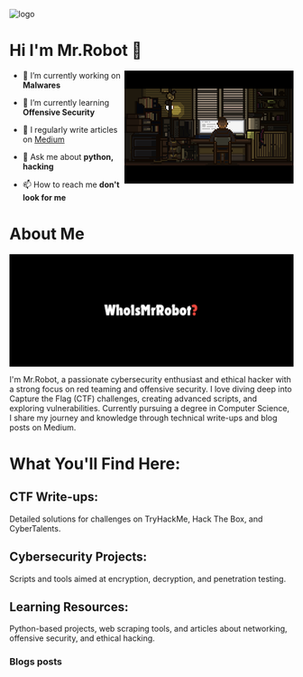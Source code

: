 
![logo](https://i.pinimg.com/originals/d1/99/85/d19985b7a77bd7824730536b2d2f57bd.jpg)

# Hi I'm Mr.Robot 👋

<img src="me.gif" align="right" height='200' width='300' />


- 🔭 I’m currently working on **Malwares**

- 🌱 I’m currently learning **Offensive Security**

- 📝 I regularly write articles on [Medium](https://medium.com/@mr.robot.meaw)

- 💬 Ask me about **python, hacking**

- 📫 How to reach me **don't look for me**

# About Me

<img src="who.png.jpg" align="center" />



I'm Mr.Robot, a passionate cybersecurity enthusiast and ethical hacker with a strong focus on red teaming and offensive security. I love diving deep into Capture the Flag (CTF) challenges, creating advanced scripts, and exploring vulnerabilities. Currently pursuing a degree in Computer Science, I share my journey and knowledge through technical write-ups and blog posts on Medium.

# What You'll Find Here:

## CTF Write-ups: 
Detailed solutions for challenges on TryHackMe, Hack The Box, and CyberTalents.

## Cybersecurity Projects: 
Scripts and tools aimed at encryption, decryption, and penetration testing.

## Learning Resources: 
Python-based projects, web scraping tools, and articles about networking, offensive security, and ethical hacking.

### Blogs posts
<!-- BLOG-POST-LIST:START -->
<!-- BLOG-POST-LIST:END -->
